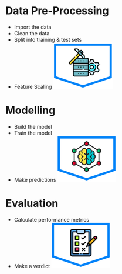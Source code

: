 # Data Pre-Processing
- Import the data
- Clean the data
- Split into training & test sets
- Feature Scaling
![alt text](image.png)
# Modelling
- Build the model
- Train the model
- Make predictions
![alt text](image-1.png)
# Evaluation
- Calculate performance metrics
- Make a verdict
![alt text](image-2.png)